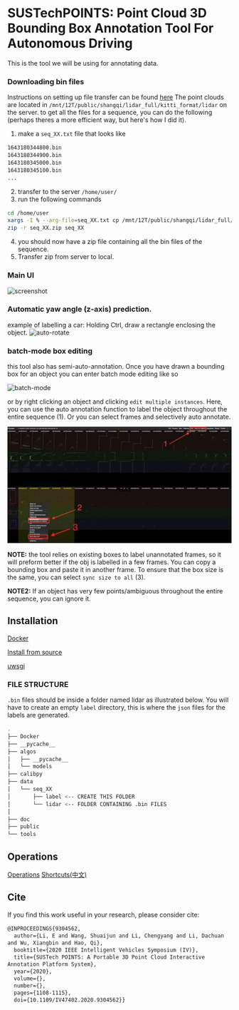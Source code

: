 # SUSTechPOINTS: Point Cloud 3D Bounding Box Annotation Tool For Autonomous Driving
This is the tool we will be using for annotating data. 

### Downloading bin files 
Instructions on setting up file transfer can be found [here](https://docs.google.com/document/d/10QmpV0-8-sQTcIEvfgU8UzU3qZ8N_S5xbMDKM9frzfI/edit#) The point clouds are located in `/mnt/12T/public/shangqi/lidar_full/kitti_format/lidar` on the server. to get all the files for a sequence, you can do the following (perhaps theres a more efficient way, but here's how I did it). 

1. make a `seq_XX.txt` file that looks like
```bash
1643180344800.bin
1643180344900.bin
1643180345000.bin
1643180345100.bin
...
```
2. transfer to the server `/home/user/`
3. run the following commands
```bash
cd /home/user 
xargs -I % --arg-file=seq_XX.txt cp /mnt/12T/public/shangqi/lidar_full/kitti_format/lidar/% /seq_XX/
zip -r seq_XX.zip seq_XX
```
4. you should now have a zip file containing all the bin files of the sequence. 
5. Transfer zip from server to local.




### Main UI
![screenshot](./doc/main-ui.png)


### Automatic yaw angle (z-axis) prediction.
example of labelling a car: Holding Ctrl, draw a rectangle enclosing the object.
![auto-rotate](./doc/auto-rotate.gif)

### batch-mode box editing

this tool also has semi-auto-annotation. Once you have drawn a bounding box for an object you can enter batch mode editing like so

![batch-mode](./doc/auto-anno-car.gif)

or by right clicking an object and clicking `edit multiple instances`. Here, you can use the auto annotation function to label the object throughout the entire sequence (1). Or you can select frames and selectively auto annotate. 

![batch-mode](./doc/auto.png)

**NOTE:** the tool relies on existing boxes to label unannotated frames, so it will preform better if the obj is labelled in a few frames. You can copy a bounding box and paste it in another frame. To ensure that the box size is the same, you can select `sync size to all` (3). 

**NOTE2:** If an object has very few points/ambiguous throughout the entire sequence, you can ignore it. 

## Installation

[Docker](./doc/docker.md)

[Install from source](./doc/install_from_source.md)

[uwsgi](./doc/deploy_server.md)


### FILE STRUCTURE

`.bin` files should be inside a folder named lidar as illustrated below. You will have to create an empty `label` directory, this is where the `json` files for the labels are generated. 

```bash
.
├── Docker
├── __pycache__
├── algos
│   ├── __pycache__
│   └── models
├── calibpy
├── data
│   └── seq_XX
│       ├── label <-- CREATE THIS FOLDER 
│       └── lidar <-- FOLDER CONTAINING .bin FILES
│       
├── doc
├── public
└── tools
```


## Operations

[Operations](./doc/operations.md)
[Shortcuts(中文)](./doc/shortcuts_cn.md)




## Cite

If you find this work useful in your research, please consider cite:
```
@INPROCEEDINGS{9304562,
  author={Li, E and Wang, Shuaijun and Li, Chengyang and Li, Dachuan and Wu, Xiangbin and Hao, Qi},
  booktitle={2020 IEEE Intelligent Vehicles Symposium (IV)}, 
  title={SUSTech POINTS: A Portable 3D Point Cloud Interactive Annotation Platform System}, 
  year={2020},
  volume={},
  number={},
  pages={1108-1115},
  doi={10.1109/IV47402.2020.9304562}}
  
```
